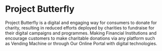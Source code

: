 Project Butterfly
==================
Project Butterfly is a digital and engaging way for consumers to donate for charity, resulting in reduced efforts deployed by charities to fundraise for their digital campaigns and programmes. Making Financial Institutions and encourage customers to make charitable donations via any platform such as Vending Machine or through Our Online Portal with digital technologies.
